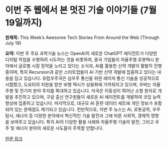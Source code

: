 # 이번 주 웹에서 본 멋진 기술 이야기들 (7월 19일까지)

**원제목:** This Week’s Awesome Tech Stories From Around the Web (Through July 19)

**요약:** 이번 주 주요 과학기술 뉴스는 OpenAI의 새로운 ChatGPT 에이전트가 다양한 디지털 작업을 수행하려 시도하는 것을 비롯하여, 중국 기업들이 자율주행 로봇택시 분야에서 글로벌 시장 장악을 노리고 있다는 소식과, AI를 활용한 신약 개발이 활발히 진행 중이며, 특히 Recursion과 같은 스타트업들이 AI 기반 신약 개발에 집중하고 있다는 내용을 담고 있습니다.  유럽우주국은 심우주 통신을 위한 레이저 통신 기술을 성공적으로 시험했고, 도요타의 지원을 받은 비행 택시가 상용화에 가까워지고 있으며, 우버는 자율주행 및 전기차 분야 투자를 확대하고 있습니다.  미국은 이동성이 뛰어난 소형 원자로 개발을 추진하고 있으며, 구글 출신 연구원들이 새로운 AI 에이전트를 개발하여 코딩 능력 향상에 집중하고 있습니다. 마지막으로, 대규모 AI 훈련 데이터 세트에 개인 정보가 포함되어 있는 문제점도 제기되고 있습니다.  전반적으로, 이번 주 뉴스는 AI, 로봇공학, 우주탐사, 에너지 등 다양한 분야에서 혁신적인 기술 발전과 그에 따른 사회적, 경제적 영향을 보여주고 있습니다.  특히 AI의 다양한 활용 사례와 자율주행 기술의 발전, 그리고 우주 및 에너지 분야의 새로운 시도들이 주목할 만합니다.

[원문 링크](https://singularityhub.com/2025/07/19/this-weeks-awesome-tech-stories-from-around-the-web-through-july-19/)
